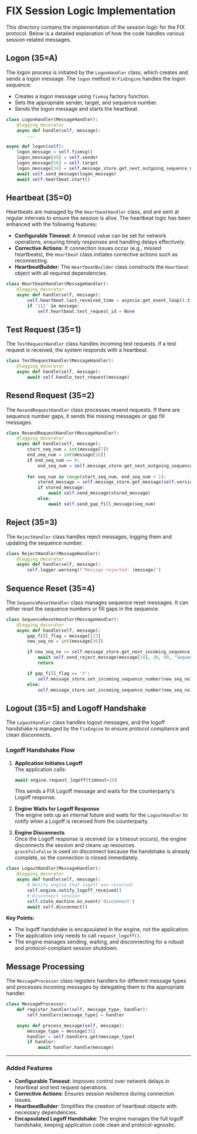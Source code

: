 # FIX Session Logic Implementation

This directory contains the implementation of the session logic for the FIX protocol. Below is a detailed explanation of how the code handles various session-related messages.

## Logon (35=A)

The logon process is initiated by the `LogonHandler` class, which creates and sends a logon message. The `logon` method in `FixEngine` handles the logon sequence:
- Creates a logon message using `fixmsg` factory function.
- Sets the appropriate sender, target, and sequence number.
- Sends the logon message and starts the heartbeat.

```python
class LogonHandler(MessageHandler):
    @logging_decorator
    async def handle(self, message):
        ...

async def logon(self):
    logon_message = self.fixmsg()
    logon_message[49] = self.sender
    logon_message[56] = self.target
    logon_message[34] = self.message_store.get_next_outgoing_sequence_number()
    await self.send_message(logon_message)
    await self.heartbeat.start()
```

## Heartbeat (35=0)

Heartbeats are managed by the `HeartbeatHandler` class, and are sent at regular intervals to ensure the session is alive. The heartbeat logic has been enhanced with the following features:
- **Configurable Timeout**: A timeout value can be set for network operations, ensuring timely responses and handling delays effectively.
- **Corrective Actions**: If connection issues occur (e.g., missed heartbeats), the `Heartbeat` class initiates corrective actions such as reconnecting.
- **HeartbeatBuilder**: The `HeartbeatBuilder` class constructs the `Heartbeat` object with all required dependencies.

```python
class HeartbeatHandler(MessageHandler):
    @logging_decorator
    async def handle(self, message):
        self.heartbeat.last_received_time = asyncio.get_event_loop().time()
        if '112' in message:
            self.heartbeat.test_request_id = None
```

## Test Request (35=1)

The `TestRequestHandler` class handles incoming test requests. If a test request is received, the system responds with a heartbeat.

```python
class TestRequestHandler(MessageHandler):
    @logging_decorator
    async def handle(self, message):
        await self.handle_test_request(message)
```

## Resend Request (35=2)

The `ResendRequestHandler` class processes resend requests. If there are sequence number gaps, it sends the missing messages or gap fill messages.

```python
class ResendRequestHandler(MessageHandler):
    @logging_decorator
    async def handle(self, message):
        start_seq_num = int(message[7])
        end_seq_num = int(message[16])
        if end_seq_num == 0:
            end_seq_num = self.message_store.get_next_outgoing_sequence_number() - 1
        
        for seq_num in range(start_seq_num, end_seq_num + 1):
            stored_message = self.message_store.get_message(self.version, self.sender, self.target, seq_num)
            if stored_message:
                await self.send_message(stored_message)
            else:
                await self.send_gap_fill_message(seq_num)
```

## Reject (35=3)

The `RejectHandler` class handles reject messages, logging them and updating the sequence number.

```python
class RejectHandler(MessageHandler):
    @logging_decorator
    async def handle(self, message):
        self.logger.warning(f"Message rejected: {message}")
```

## Sequence Reset (35=4)

The `SequenceResetHandler` class manages sequence reset messages. It can either reset the sequence numbers or fill gaps in the sequence.

```python
class SequenceResetHandler(MessageHandler):
    @logging_decorator
    async def handle(self, message):
        gap_fill_flag = message[123]
        new_seq_no = int(message[36])

        if new_seq_no <= self.message_store.get_next_incoming_sequence_number():
            await self.send_reject_message(message[34], 36, 99, "Sequence Reset attempted to decrease sequence number")
            return

        if gap_fill_flag == 'Y':
            self.message_store.set_incoming_sequence_number(new_seq_no)
        else:
            self.message_store.set_incoming_sequence_number(new_seq_no)
```

## Logout (35=5) and Logoff Handshake

The `LogoutHandler` class handles logout messages, and the logoff handshake is managed by the `FixEngine` to ensure protocol compliance and clean disconnects.

### Logoff Handshake Flow

1. **Application Initiates Logoff**  
   The application calls:
   ```python
   await engine.request_logoff(timeout=10)
   ```
   This sends a FIX Logoff message and waits for the counterparty's Logoff response.

2. **Engine Waits for Logoff Response**  
   The engine sets up an internal future and waits for the `LogoutHandler` to notify when a Logoff is received from the counterparty.

3. **Engine Disconnects**  
   Once the Logoff response is received (or a timeout occurs), the engine disconnects the session and cleans up resources.  
   `graceful=False` is used on disconnect because the handshake is already complete, so the connection is closed immediately.

```python
class LogoutHandler(MessageHandler):
    @logging_decorator
    async def handle(self, message):
        # Notify engine that logoff was received
        self.engine.notify_logoff_received()
        # Disconnect session
        self.state_machine.on_event('disconnect')
        await self.disconnect()
```

**Key Points:**
- The logoff handshake is encapsulated in the engine, not the application.
- The application only needs to call `request_logoff()`.
- The engine manages sending, waiting, and disconnecting for a robust and protocol-compliant session shutdown.

## Message Processing

The `MessageProcessor` class registers handlers for different message types and processes incoming messages by delegating them to the appropriate handler.

```python
class MessageProcessor:
    def register_handler(self, message_type, handler):
        self.handlers[message_type] = handler

    async def process_message(self, message):
        message_type = message[35]
        handler = self.handlers.get(message_type)
        if handler:
            await handler.handle(message)
```

---

### **Added Features**
- **Configurable Timeout**: Improves control over network delays in heartbeat and test request operations.
- **Corrective Actions**: Ensures session resilience during connection issues.
- **HeartbeatBuilder**: Simplifies the creation of heartbeat objects with necessary dependencies.
- **Encapsulated Logoff Handshake**: The engine manages the full logoff handshake, keeping application code clean and protocol-agnostic.
